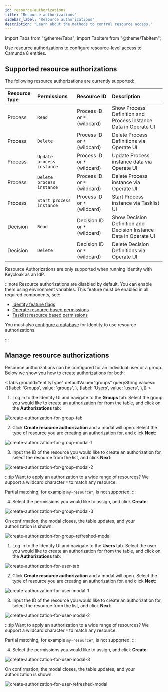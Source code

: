 ```yaml
---
id: resource-authorizations
title: "Resource authorizations"
sidebar_label: "Resource authorizations"
description: "Learn about the methods to control resource access."
---
```


import Tabs from "@theme/Tabs";
import TabItem from "@theme/TabItem";

Use resource authorizations to configure resource-level access to Camunda 8 entities.

## Supported resource authorizations

The following resource authorizations are currently supported:

| Resource type | Permissions               | Resource ID                   | Description                                                       |
| :------------ | :------------------------ | :---------------------------- | :---------------------------------------------------------------- |
| Process       | `Read`                    | Process ID or `*` (wildcard)  | Show Process Definition and Process instance Data in Operate UI   |
| Process       | `Delete`                  | Process ID or `*` (wildcard)  | Delete Process Definitions via Operate UI                         |
| Process       | `Update process instance` | Process ID or `*` (wildcard)  | Update Process instance data via Operate UI                       |
| Process       | `Delete process instance` | Process ID or `*` (wildcard)  | Delete Process instance via Operate UI                            |
| Process       | `Start process instance`  | Process ID or `*` (wildcard)  | Start Process instance via Tasklist UI                            |
| Decision      | `Read`                    | Decision ID or `*` (wildcard) | Show Decision Definition and Decision Instance Data in Operate UI |
| Decision      | `Delete`                  | Decision ID or `*` (wildcard) | Delete Decision Definitions via Operate UI                        |

Resource Authorizations are only supported when running Identity with Keycloak as an IdP.

:::note
Resource authorizations are disabled by default. You can enable them using environment variables. This feature must be enabled in all required components, see:

- [Identity feature flags](/self-managed/identity/miscellaneous/configuration-variables.md#feature-flags)
- [Operate resource based permissions](/self-managed/components/operate/operate-authentication.md#resource-based-permissions)
- [Tasklist resource based permissions](/self-managed/components/tasklist/tasklist-authentication.md#resource-based-permissions)

You must also [configure a database](/self-managed/identity/miscellaneous/configuration-variables.md#database-configuration) for Identity to use resource authorizations.

:::

## Manage resource authorizations

Resource authorizations can be configured for an individual user or a group. Below we show you how to create authorizations
for both:

<Tabs groupId="entityType" defaultValue="groups" queryString values={[{label: 'Groups', value: 'groups', }, {label: 'Users', value: 'users', },]} >
<TabItem value="groups">

1. Log in to the Identity UI and navigate to the **Groups** tab. Select the group you would like to create an authorization for from the table, and click on the **Authorizations** tab:

![create-authorization-for-group-tab](../img/create-authorization-for-group-tab.png)

2. Click **Create resource authorization** and a modal will open. Select the type of resource you are creating an authorization for, and click **Next**:

![create-authorization-for-group-modal-1](../img/create-authorization-for-group-modal-1.png)

3. Input the ID of the resource you would like to create an authorization for, select the resource from the list, and click **Next**:

![create-authorization-for-group-modal-2](../img/create-authorization-for-group-modal-2.png)

:::tip
Want to apply an authorization to a wide range of resources? We support a wildcard character `*` to match any resource.

Partial matching, for example `my-resource*`, is not supported.
:::

4. Select the permissions you would like to assign, and click **Create**:

![create-authorization-for-group-modal-3](../img/create-authorization-for-group-modal-3.png)

On confirmation, the modal closes, the table updates, and your authorization is shown:

![create-authorization-for-group-refreshed-modal](../img/create-authorization-for-group-refreshed-table.png)

</TabItem>
<TabItem value="users">

1. Log in to the Identity UI and navigate to the **Users** tab. Select the user you would like to create an authorization for from the table, and click on the **Authorizations** tab:

![create-authorization-for-user-tab](../img/create-authorization-for-user-tab.png)

2. Click **Create resource authorization** and a modal will open. Select the type of resource you are creating an authorization for, and click **Next**:

![create-authorization-for-user-modal-1](../img/create-authorization-for-user-modal-1.png)

3. Input the ID of the resource you would like to create an authorization for, select the resource from the list, and click **Next**:

![create-authorization-for-user-modal-2](../img/create-authorization-for-user-modal-2.png)

:::tip
Want to apply an authorization to a wide range of resources? We support a wildcard character `*` to match any resource.

Partial matching, for example `my-resource*`, is not supported.
:::

4. Select the permissions you would like to assign, and click **Create**:

![create-authorization-for-user-modal-3](../img/create-authorization-for-user-modal-3.png)

On confirmation, the modal closes, the table updates, and your authorization is shown:

![create-authorization-for-user-refreshed-modal](../img/create-authorization-for-user-refreshed-table.png)

</TabItem>
</Tabs>
